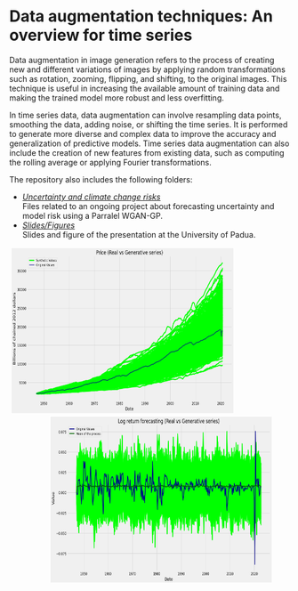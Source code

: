 # Data augmentation techniques: An overview for time series
Data augmentation in image generation refers to the process of creating new and different variations of images by applying random transformations such as rotation, zooming, flipping, and shifting, to the original images. This technique is useful in increasing the available amount of training data and making the trained model more robust and less overfitting.

In time series data, data augmentation can involve resampling data points, smoothing the data, adding noise, or shifting the time series. It is performed to generate more diverse and complex data to improve the accuracy and generalization of predictive models. Time series data augmentation can also include the creation of new features from existing data, such as computing the rolling average or applying Fourier transformations.

The repository also includes the following folders:
* *[Uncertainty and climate change risks](https://github.com/GianVriz/ELIU-presentation/tree/main/Uncertainty%20and%20climate%20change%20risks)* \
  Files related to an ongoing project about forecasting uncertainty and model risk using a Parralel WGAN-GP.
* *[Slides/Figures](https://github.com/GianVriz/ELIU-presentation/tree/main/Slides)* \
   Slides and figure of the presentation at the University of Padua.
   
 <p align="center">
 <img src="https://github.com/GianVriz/ELIU-presentation/blob/main/Slides/Figures/time%20series.png" alt="drawing" width="400" height="300"/> 
  &nbsp;&nbsp;&nbsp;&nbsp; &nbsp;&nbsp;&nbsp;&nbsp;  &nbsp;&nbsp;&nbsp;&nbsp;  &nbsp;&nbsp;&nbsp;&nbsp;  &nbsp;&nbsp;&nbsp;&nbsp;  &nbsp;&nbsp;&nbsp;&nbsp;  &nbsp;&nbsp;&nbsp;&nbsp;
 <img src="https://github.com/GianVriz/ELIU-presentation/blob/main/Slides/Figures/log-returns.png" alt="drawing" width="400" height="300"/> 
<p>
